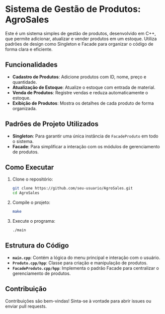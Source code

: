 # Sistema de Gestão de Produtos: AgroSales

Este é um sistema simples de gestão de produtos, desenvolvido em C++, que permite adicionar, atualizar e vender produtos em um estoque. Utiliza padrões de design como Singleton e Facade para organizar o código de forma clara e eficiente.

## Funcionalidades

- **Cadastro de Produtos**: Adicione produtos com ID, nome, preço e quantidade.
- **Atualização de Estoque**: Atualize o estoque com entrada de material.
- **Venda de Produtos**: Registre vendas e reduza automaticamente o estoque.
- **Exibição de Produtos**: Mostra os detalhes de cada produto de forma organizada.

## Padrões de Projeto Utilizados

- **Singleton**: Para garantir uma única instância de `FacadeProduto` em todo o sistema.
- **Facade**: Para simplificar a interação com os módulos de gerenciamento de produtos.
  
## Como Executar

1. Clone o repositório:
    ```bash
    git clone https://github.com/seu-usuario/AgroSales.git
    cd AgroSales
    ```
2. Compile o projeto:
    ```bash
    make
    ```
3. Execute o programa:
    ```bash
    ./main
    ```

## Estrutura do Código

- **`main.cpp`**: Contém a lógica do menu principal e interação com o usuário.
- **`Produto.cpp/hpp`**: Classe para criação e manipulação de produtos.
- **`FacadeProduto.cpp/hpp`**: Implementa o padrão Facade para centralizar o gerenciamento de produtos.

## Contribuição

Contribuições são bem-vindas! Sinta-se à vontade para abrir issues ou enviar pull requests.

